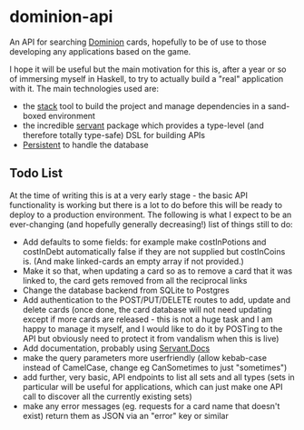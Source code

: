 # dominion-api

An API for searching [Dominion](https://en.wikipedia.org/wiki/Dominion_(card_game)) cards, hopefully to be of use to those developing any applications based on the game.

I hope it will be useful but the main motivation for this is, after a year or so of immersing myself in Haskell, to try to actually build a "real" application with it. The main technologies used are:
- the [stack](https://docs.haskellstack.org/en/stable/README/) tool to build the project and manage dependencies in a sand-boxed environment
- the incredible [servant](https://haskell-servant.readthedocs.io/en/stable/index.html) package which provides a type-level (and therefore totally type-safe) DSL for building APIs
- [Persistent](https://www.yesodweb.com/book/persistent) to handle the database


## Todo List

At the time of writing this is at a very early stage - the basic API functionality is working but there is a lot to do before this will be ready to deploy to a production environment. The following is what I expect to be an ever-changing (and hopefully generally decreasing!) list of things still to do:


- Add defaults to some fields: for example make costInPotions and costInDebt automatically false if they are not supplied but costInCoins is. (And make linked-cards an empty array if not provided.)
- Make it so that, when updating a card so as to remove a card that it was linked to, the card gets removed from all the reciprocal links
- Change the database backend from SQLite to Postgres
- Add authentication to the POST/PUT/DELETE routes to add, update and delete cards (once done, the card database will not need updating except if more cards are released - this is not a huge task and I am happy to manage it myself, and I would like to do it by POSTing to the API but obviously need to protect it from vandalism when this is live)
- Add documentation, probably using [Servant.Docs](https://haskell-servant.readthedocs.io/en/stable/tutorial/Docs.html)
- make the query parameters more userfriendly (allow kebab-case instead of CamelCase, change eg CanSometimes to just "sometimes")
- add further, very basic, API endpoints to list all sets and all types (sets in particular will be useful for applications, which can just make one API call to discover all the currently existing sets)
- make any error messages (eg. requests for a card name that doesn't exist) return them as JSON via an "error" key or similar